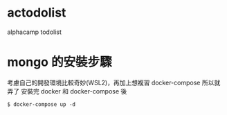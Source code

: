 # actodolist
alphacamp todolist

# mongo 的安裝步驟
考慮自己的開發環境比較奇妙(WSL2)，再加上想複習 docker-compose 所以就弄了
安裝完 docker 和 docker-compose 後
```
$ docker-compose up -d
```
